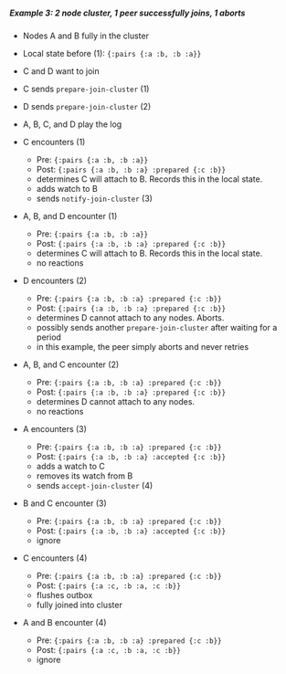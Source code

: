##### Example 3: 2 node cluster, 1 peer successfully joins, 1 aborts

- Nodes A and B fully in the cluster                                                                                                                        
- Local state before (1): `{:pairs {:a :b, :b :a}}`

- C and D want to join
- C sends `prepare-join-cluster` (1)
- D sends `prepare-join-cluster` (2)

- A, B, C, and D play the log

- C encounters (1)
  - Pre: `{:pairs {:a :b, :b :a}}`
  - Post: `{:pairs {:a :b, :b :a} :prepared {:c :b}}`
  - determines C will attach to B. Records this in the local state.
  - adds watch to B
  - sends `notify-join-cluster` (3)

- A, B, and D encounter (1)
  - Pre: `{:pairs {:a :b, :b :a}}`
  - Post: `{:pairs {:a :b, :b :a} :prepared {:c :b}}`
  - determines C will attach to B. Records this in the local state.
  - no reactions

- D encounters (2)
  - Pre: `{:pairs {:a :b, :b :a} :prepared {:c :b}}`
  - Post: `{:pairs {:a :b, :b :a} :prepared {:c :b}}`
  - determines D cannot attach to any nodes. Aborts.
  - possibly sends another `prepare-join-cluster` after waiting for a period
  - in this example, the peer simply aborts and never retries

- A, B, and C encounter (2)
  - Pre: `{:pairs {:a :b, :b :a} :prepared {:c :b}}`
  - Post: `{:pairs {:a :b, :b :a} :prepared {:c :b}}`
  - determines D cannot attach to any nodes.
  - no reactions

- A encounters (3)
  - Pre: `{:pairs {:a :b, :b :a} :prepared {:c :b}}`
  - Post: `{:pairs {:a :b, :b :a} :accepted {:c :b}}`
  - adds a watch to C
  - removes its watch from B
  - sends `accept-join-cluster` (4)

- B and C encounter (3)
  - Pre: `{:pairs {:a :b, :b :a} :prepared {:c :b}}`
  - Post: `{:pairs {:a :b, :b :a} :accepted {:c :b}}`
  - ignore

- C encounters (4)
  - Pre: `{:pairs {:a :b, :b :a} :prepared {:c :b}}`
  - Post: `{:pairs {:a :c, :b :a, :c :b}}`
  - flushes outbox
  - fully joined into cluster

- A and B encounter (4)
  - Pre: `{:pairs {:a :b, :b :a} :prepared {:c :b}}`
  - Post: `{:pairs {:a :c, :b :a, :c :b}}`
  - ignore
